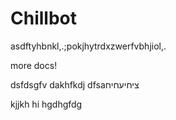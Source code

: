 # Chillbot
asdftyhbnkl,.;pokjhytrdxzwerfvbhjiol,.



more docs!


dsfdsgfv
dakhfkdj
dfsaציחיעחיח

kjjkh
hi
hgdhgfdg
